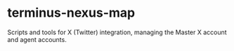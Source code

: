 # terminus-nexus-map
Scripts and tools for X (Twitter) integration, managing the Master X account and agent accounts.
